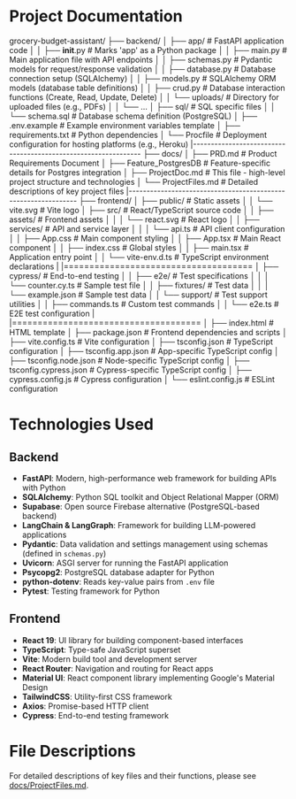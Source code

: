 # Project Documentation

grocery-budget-assistant/
├── backend/
│ ├── app/ # FastAPI application code
│ │ ├── **init**.py # Marks 'app' as a Python package
│ │ ├── main.py # Main application file with API endpoints
│ │ ├── schemas.py # Pydantic models for request/response validation
│ │ ├── database.py # Database connection setup (SQLAlchemy)
│ │ ├── models.py # SQLAlchemy ORM models (database table definitions)
│ │ ├── crud.py # Database interaction functions (Create, Read, Update, Delete)
│ │ └── uploads/ # Directory for uploaded files (e.g., PDFs)
│ │ └── ...
│ ├── sql/ # SQL specific files
│ │ └── schema.sql # Database schema definition (PostgreSQL)
│ ├── .env.example # Example environment variables template
│ ├── requirements.txt # Python dependencies
│ └── Procfile # Deployment configuration for hosting platforms (e.g., Heroku)
|---------------------------------------------------------------
├── docs/
│ ├── PRD.md # Product Requirements Document
│ ├── Feature_PostgresDB # Feature-specific details for Postgres integration
│ ├── ProjectDoc.md # This file - high-level project structure and technologies
│ └── ProjectFiles.md # Detailed descriptions of key project files
|---------------------------------------------------------------
├── frontend/
│ ├── public/ # Static assets
│ │ └── vite.svg # Vite logo
│ ├── src/ # React/TypeScript source code
│ │ ├── assets/ # Frontend assets
│ │ │ └── react.svg # React logo
│ │ ├── services/ # API and service layer
│ │ │ └── api.ts # API client configuration
│ │ ├── App.css # Main component styling
│ │ ├── App.tsx # Main React component
│ │ ├── index.css # Global styles
│ │ ├── main.tsx # Application entry point
│ │ └── vite-env.d.ts # TypeScript environment declarations
| |=====================================
│ ├── cypress/ # End-to-end testing
│ │ ├── e2e/ # Test specifications
│ │ │ └── counter.cy.ts # Sample test file
│ │ ├── fixtures/ # Test data
│ │ │ └── example.json # Sample test data
│ │ └── support/ # Test support utilities
│ │ ├── commands.ts # Custom test commands
│ │ └── e2e.ts # E2E test configuration
| |=====================================
│ ├── index.html # HTML template
│ ├── package.json # Frontend dependencies and scripts
│ ├── vite.config.ts # Vite configuration
│ ├── tsconfig.json # TypeScript configuration
│ ├── tsconfig.app.json # App-specific TypeScript config
│ ├── tsconfig.node.json # Node-specific TypeScript config
│ ├── tsconfig.cypress.json # Cypress-specific TypeScript config
│ ├── cypress.config.js # Cypress configuration
│ └── eslint.config.js # ESLint configuration

# Technologies Used

## Backend

- **FastAPI**: Modern, high-performance web framework for building APIs with Python
- **SQLAlchemy**: Python SQL toolkit and Object Relational Mapper (ORM)
- **Supabase**: Open source Firebase alternative (PostgreSQL-based backend)
- **LangChain & LangGraph**: Framework for building LLM-powered applications
- **Pydantic**: Data validation and settings management using schemas (defined in `schemas.py`)
- **Uvicorn**: ASGI server for running the FastAPI application
- **Psycopg2**: PostgreSQL database adapter for Python
- **python-dotenv**: Reads key-value pairs from `.env` file
- **Pytest**: Testing framework for Python

## Frontend

- **React 19**: UI library for building component-based interfaces
- **TypeScript**: Type-safe JavaScript superset
- **Vite**: Modern build tool and development server
- **React Router**: Navigation and routing for React apps
- **Material UI**: React component library implementing Google's Material Design
- **TailwindCSS**: Utility-first CSS framework
- **Axios**: Promise-based HTTP client
- **Cypress**: End-to-end testing framework

# File Descriptions

For detailed descriptions of key files and their functions, please see [docs/ProjectFiles.md](./ProjectFiles.md).
